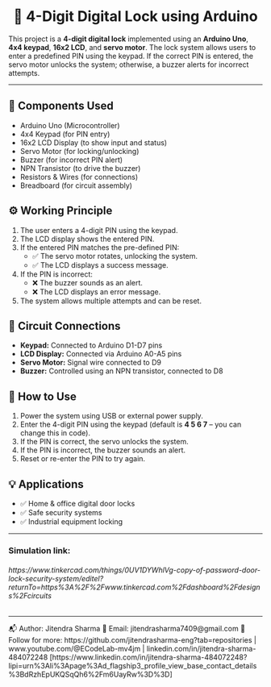 <h1 align="center">🔐 4-Digit Digital Lock using Arduino</h1>



<p>This project is a <strong>4-digit digital lock</strong> implemented using an <strong>Arduino Uno</strong>, <strong>4x4 keypad</strong>, <strong>16x2 LCD</strong>, and <strong>servo motor</strong>. The lock system allows users to enter a predefined PIN using the keypad. If the correct PIN is entered, the servo motor unlocks the system; otherwise, a buzzer alerts for incorrect attempts.</p>

<hr>

<h2>🔧 Components Used</h2>
<ul>
  <li>Arduino Uno (Microcontroller)</li>
  <li>4x4 Keypad (for PIN entry)</li>
  <li>16x2 LCD Display (to show input and status)</li>
  <li>Servo Motor (for locking/unlocking)</li>
  <li>Buzzer (for incorrect PIN alert)</li>
  <li>NPN Transistor (to drive the buzzer)</li>
  <li>Resistors & Wires (for connections)</li>
  <li>Breadboard (for circuit assembly)</li>
</ul>

<h2>⚙️ Working Principle</h2>
<ol>
  <li>The user enters a 4-digit PIN using the keypad.</li>
  <li>The LCD display shows the entered PIN.</li>
  <li>If the entered PIN matches the pre-defined PIN:
    <ul>
      <li>✅ The servo motor rotates, unlocking the system.</li>
      <li>✅ The LCD displays a success message.</li>
    </ul>
  </li>
  <li>If the PIN is incorrect:
    <ul>
      <li>❌ The buzzer sounds as an alert.</li>
      <li>❌ The LCD displays an error message.</li>
    </ul>
  </li>
  <li>The system allows multiple attempts and can be reset.</li>
</ol>

<h2>🔌 Circuit Connections</h2>
<ul>
  <li><strong>Keypad:</strong> Connected to Arduino D1-D7 pins</li>
  <li><strong>LCD Display:</strong> Connected via Arduino A0-A5 pins</li>
  <li><strong>Servo Motor:</strong> Signal wire connected to D9</li>
  <li><strong>Buzzer:</strong> Controlled using an NPN transistor, connected to D8</li>
</ul>

<h2>📝 How to Use</h2>
<ol>
  <li>Power the system using USB or external power supply.</li>
  <li>Enter the 4-digit PIN using the keypad (default is <strong>4 5 6 7</strong> – you can change this in code).</li>
  <li>If the PIN is correct, the servo unlocks the system.</li>
  <li>If the PIN is incorrect, the buzzer sounds an alert.</li>
  <li>Reset or re-enter the PIN to try again.</li>
</ol>

<h2>💡 Applications</h2>
<ul>
  <li>✅ Home & office digital door locks</li>
  <li>✅ Safe security systems</li>
  <li>✅ Industrial equipment locking</li>
</ul>

<hr>

<h3>Simulation link:<h6>https://www.tinkercad.com/things/0UV1DYWhlVg-copy-of-password-door-lock-security-system/editel?returnTo=https%3A%2F%2Fwww.tinkercad.com%2Fdashboard%2Fdesigns%2Fcircuits</h6></h3>
<hr>
📬 Author: Jitendra Sharma 📧 Email: jitendrasharma7409@gmail.com 🔗 Follow for more: https://github.com/jitendrasharma-eng?tab=repositories | www.youtube.com/@ECodeLab-mv4jm | linkedin.com/in/jitendra-sharma-484072248 [https://www.linkedin.com/in/jitendra-sharma-484072248?lipi=urn%3Ali%3Apage%3Ad_flagship3_profile_view_base_contact_details%3BdRzhEpUKQSqQh6%2Fm6UayRw%3D%3D]
